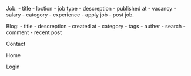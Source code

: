 Job:
    - title
    - loction
    - job type
    - descreption
    - published at
    - vacancy
    - salary
    - category
    - experience
    - apply job
    - post job.

Blog:
    - title
    - descreption
    - created at
    - category
    - tags
    - auther
    - search
    - comment
    - recent post

Contact

Home

Login 
  